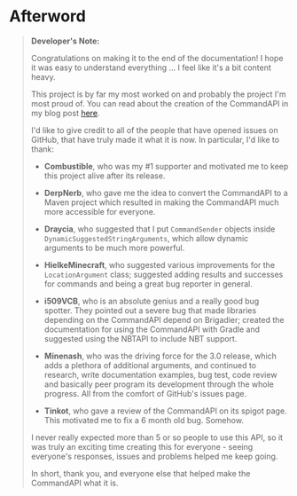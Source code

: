# Afterword

> **Developer's Note:**
>
> Congratulations on making it to the end of the documentation! I hope it was easy to understand everything ... I feel like it's a bit content heavy.
>
> This project is by far my most worked on and probably the project I'm most proud of. You can read about the creation of the CommandAPI in my blog post [here](https://www.jorelsblog.co.uk/Creating-the-CommandAPI/).
>
> I'd like to give credit to all of the people that have opened issues on GitHub, that have truly made it what it is now. In particular, I'd like to thank:
> - **Combustible**, who was my #1 supporter and motivated me to keep this project alive after its release.
>
> - **DerpNerb**, who gave me the idea to convert the CommandAPI to a Maven project which resulted in making the CommandAPI much more accessible for everyone.
> - **Draycia**, who suggested that I put `CommandSender` objects inside `DynamicSuggestedStringArguments`, which allow dynamic arguments to be much more powerful.
> - **HielkeMinecraft**, who suggested various improvements for the `LocationArgument` class; suggested adding results and successes for commands and being a great bug reporter in general.
> - **i509VCB**, who is an absolute genius and a really good bug spotter. They pointed out a severe bug that made libraries depending on the CommandAPI depend on Brigadier; created the documentation for using the CommandAPI with Gradle and suggested using the NBTAPI to include NBT support.
> - **Minenash**, who was the driving force for the 3.0 release, which adds a plethora of additional arguments, and continued to research, write documentation examples, bug test, code review and basically peer program its development through the whole progress. All from the comfort of GitHub's issues page.
> - **Tinkot**, who gave a review of the CommandAPI on its spigot page. This motivated me to fix a 6 month old bug. Somehow.
>
> I never really expected more than 5 or so people to use this API, so it was truly an exciting time creating this for everyone - seeing everyone's responses, issues and problems helped me keep going.
>
> In short, thank you, and everyone else that helped make the CommandAPI what it is.
